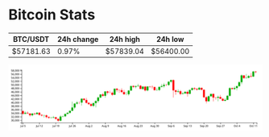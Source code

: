 # Bitcoin Stats

BTC/USDT|24h change|24h high|24h low|
|---|---|---|---|
|$57181.63|0.97%|$57839.04|$56400.00|

<img src="./chart.svg">
